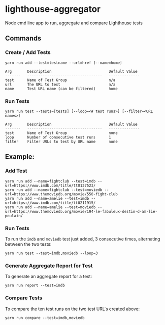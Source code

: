 # lighthouse-aggregator
Node cmd line app to run, aggregate and compare Lighthouse tests

## Commands

### Create / Add Tests
```
yarn run add --test=testname --url=href [--name=home]

Arg       Description                          Default Value
-------   ----------------------------------   --------------
test      Name of Test Group                   n/a
url       The URL to test                      n/a
name      Test URL name (can be filtered)      home
```

### Run Tests
```
yarn run test --tests=[tests] [--loop=<# test runs>] [--filter=<URL names>]

Arg       Description                          Default Value
-------   ----------------------------------   --------------
test      Name of Test Group                   none
loop      Number of consecutive test runs      1
filter    Filter URLs to test by URL name      none
```

## Example:
### Add Test

```
yarn run add --name=fightclub --test=imdb --url=https://www.imdb.com/title/tt0137523/
yarn run add --name=fightclub --test=moviedb --url=https://www.themoviedb.org/movie/550-fight-club
yarn run add --name=amelie --test=imdb --url=https://www.imdb.com/title/tt0211915/
yarn run add --name=amelie --test=moviedb --url=https://www.themoviedb.org/movie/194-le-fabuleux-destin-d-am-lie-poulain/
```

### Run Tests
To run the `imdb` and `moviedb` test just added, 3 consecutive times, alternating between the two tests:
```
yarn run test --test=imdb,moviedb --loop=3
```

### Generate Aggregate Report for Test
To generate an aggregate report for a test:
```
yarn run report --test=imdb
```

### Compare Tests
To compare the ten test runs on the two test URL's created above:
```
yarn run compare --test=imdb,moviedb
```
